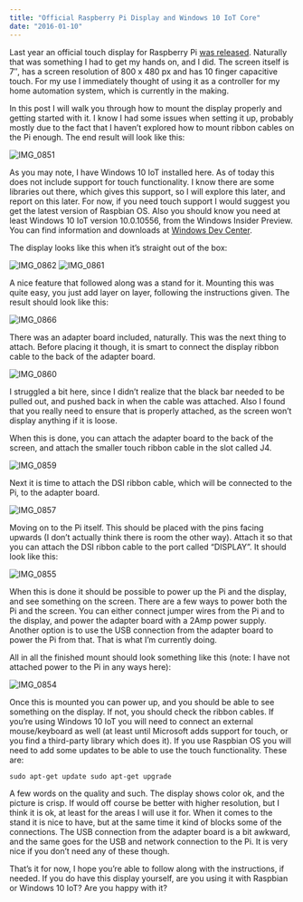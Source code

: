 ```yaml
---
title: "Official Raspberry Pi Display and Windows 10 IoT Core"
date: "2016-01-10"
---
```


Last year an official touch display for Raspberry Pi [was released](https://www.raspberrypi.org/blog/the-eagerly-awaited-raspberry-pi-display/). Naturally that was something I had to get my hands on, and I did. The screen itself is 7″, has a screen resolution of 800 x 480 px and has 10 finger capacitive touch. For my use I immediately thought of using it as a controller for my home automation system, which is currently in the making.

In this post I will walk you through how to mount the display properly and getting started with it. I know I had some issues when setting it up, probably mostly due to the fact that I haven’t explored how to mount ribbon cables on the Pi enough. The end result will look like this:

![IMG_0851](/images/IMG_0851-300x225.jpg)

As you may note, I have Windows 10 IoT installed here. As of today this does not include support for touch functionality. I know there are some libraries out there, which gives this support, so I will explore this later, and report on this later. For now, if you need touch support I would suggest you get the latest version of Raspbian OS. Also you should know you need at least Windows 10 IoT version 10.0.10556, from the Windows Insider Preview. You can find information and downloads at [Windows Dev Center](https://ms-iot.github.io/content/en-US/Downloads.htm).

The display looks like this when it’s straight out of the box:

![IMG_0862](/images/IMG_0862-300x225.jpg) ![IMG_0861](/images/IMG_0861-300x225.jpg)

A nice feature that followed along was a stand for it. Mounting this was quite easy, you just add layer on layer, following the instructions given. The result should look like this:

![IMG_0866](/images/IMG_0866-300x225.jpg)

There was an adapter board included, naturally. This was the next thing to attach. Before placing it though, it is smart to connect the display ribbon cable to the back of the adapter board.

![IMG_0860](/images/IMG_0860-300x225.jpg)

I struggled a bit here, since I didn’t realize that the black bar needed to be pulled out, and pushed back in when the cable was attached. Also I found that you really need to ensure that is properly attached, as the screen won’t display anything if it is loose.

When this is done, you can attach the adapter board to the back of the screen, and attach the smaller touch ribbon cable in the slot called J4.

![IMG_0859](/images/IMG_0859-300x225.jpg)

Next it is time to attach the DSI ribbon cable, which will be connected to the Pi, to the adapter board.

![IMG_0857](/images/IMG_0857-300x225.jpg)

Moving on to the Pi itself. This should be placed with the pins facing upwards (I don’t actually think there is room the other way). Attach it so that you can attach the DSI ribbon cable to the port called “DISPLAY”. It should look like this:

![IMG_0855](/images/IMG_0855-300x225.jpg)

When this is done it should be possible to power up the Pi and the display, and see something on the screen. There are a few ways to power both the Pi and the screen. You can either connect jumper wires from the Pi and to the display, and power the adapter board with a 2Amp power supply. Another option is to use the USB connection from the adapter board to power the Pi from that. That is what I’m currently doing.

All in all the finished mount should look something like this (note: I have not attached power to the Pi in any ways here):

![IMG_0854](/images/IMG_0854-300x225.jpg)

Once this is mounted you can power up, and you should be able to see something on the display. If not, you should check the ribbon cables. If you’re using Windows 10 IoT you will need to connect an external mouse/keyboard as well (at least until Microsoft adds support for touch, or you find a third-party library which does it). If you use Raspbian OS you will need to add some updates to be able to use the touch functionality. These are:

`sudo apt-get update sudo apt-get upgrade`

A few words on the quality and such. The display shows color ok, and the picture is crisp. If would off course be better with higher resolution, but I think it is ok, at least for the areas I will use it for. When it comes to the stand it is nice to have, but at the same time it kind of blocks some of the connections. The USB connection from the adapter board is a bit awkward, and the same goes for the USB and network connection to the Pi. It is very nice if you don’t need any of these though.

That’s it for now, I hope you’re able to follow along with the instructions, if needed. If you do have this display yourself, are you using it with Raspbian or Windows 10 IoT? Are you happy with it?
